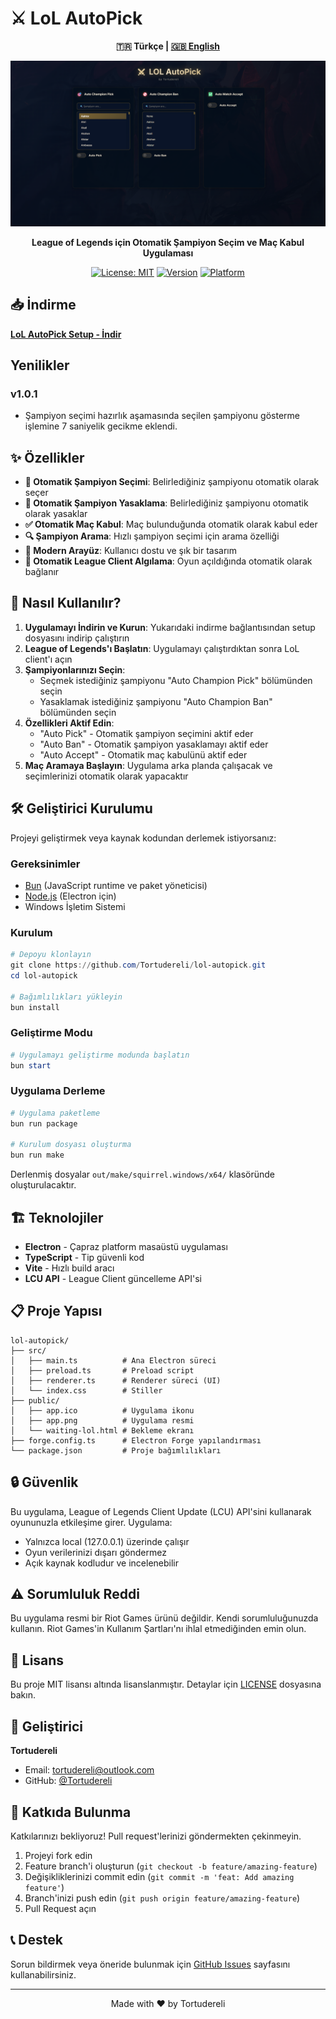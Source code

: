 # ⚔️ LoL AutoPick

<div align="center">

**🇹🇷 Türkçe | [🇬🇧 English](README.md)**

  <img src="screenshot.png" alt="LoL AutoPick Ekran Görüntüsü" width="800px" />
  
  <p><strong>League of Legends için Otomatik Şampiyon Seçim ve Maç Kabul Uygulaması</strong></p>
  
  [![License: MIT](https://img.shields.io/badge/License-MIT-yellow.svg)](https://opensource.org/licenses/MIT)
  [![Version](https://img.shields.io/badge/version-1.0.0-blue.svg)](https://github.com/Tortudereli/lol-autopick/releases)
  [![Platform](https://img.shields.io/badge/platform-Windows-lightgrey.svg)](https://github.com/Tortudereli/lol-autopick)
</div>

## 📥 İndirme

**[LoL AutoPick Setup - İndir](https://github.com/Tortudereli/lol-autopick/releases/download/v1.0.1/LoL-AutoPick-Setup.exe)**

## Yenilikler
### v1.0.1
- Şampiyon seçimi hazırlık aşamasında seçilen şampiyonu gösterme işlemine 7 saniyelik gecikme eklendi.

## ✨ Özellikler

- **🎯 Otomatik Şampiyon Seçimi**: Belirlediğiniz şampiyonu otomatik olarak seçer
- **🚫 Otomatik Şampiyon Yasaklama**: Belirlediğiniz şampiyonu otomatik olarak yasaklar
- **✅ Otomatik Maç Kabul**: Maç bulunduğunda otomatik olarak kabul eder
- **🔍 Şampiyon Arama**: Hızlı şampiyon seçimi için arama özelliği
- **🎨 Modern Arayüz**: Kullanıcı dostu ve şık bir tasarım
- **🔄 Otomatik League Client Algılama**: Oyun açıldığında otomatik olarak bağlanır

## 🚀 Nasıl Kullanılır?

1. **Uygulamayı İndirin ve Kurun**: Yukarıdaki indirme bağlantısından setup dosyasını indirip çalıştırın
2. **League of Legends'ı Başlatın**: Uygulamayı çalıştırdıktan sonra LoL client'ı açın
3. **Şampiyonlarınızı Seçin**: 
   - Seçmek istediğiniz şampiyonu "Auto Champion Pick" bölümünden seçin
   - Yasaklamak istediğiniz şampiyonu "Auto Champion Ban" bölümünden seçin
4. **Özellikleri Aktif Edin**:
   - "Auto Pick" - Otomatik şampiyon seçimini aktif eder
   - "Auto Ban" - Otomatik şampiyon yasaklamayı aktif eder
   - "Auto Accept" - Otomatik maç kabulünü aktif eder
5. **Maç Aramaya Başlayın**: Uygulama arka planda çalışacak ve seçimlerinizi otomatik olarak yapacaktır

## 🛠️ Geliştirici Kurulumu

Projeyi geliştirmek veya kaynak kodundan derlemek istiyorsanız:

### Gereksinimler

- [Bun](https://bun.sh/) (JavaScript runtime ve paket yöneticisi)
- [Node.js](https://nodejs.org/) (Electron için)
- Windows İşletim Sistemi

### Kurulum

```powershell
# Depoyu klonlayın
git clone https://github.com/Tortudereli/lol-autopick.git
cd lol-autopick

# Bağımlılıkları yükleyin
bun install
```

### Geliştirme Modu

```powershell
# Uygulamayı geliştirme modunda başlatın
bun start
```

### Uygulama Derleme

```powershell
# Uygulama paketleme
bun run package

# Kurulum dosyası oluşturma
bun run make
```

Derlenmiş dosyalar `out/make/squirrel.windows/x64/` klasöründe oluşturulacaktır.

## 🏗️ Teknolojiler

- **Electron** - Çapraz platform masaüstü uygulaması
- **TypeScript** - Tip güvenli kod
- **Vite** - Hızlı build aracı
- **LCU API** - League Client güncelleme API'si

## 📋 Proje Yapısı

```
lol-autopick/
├── src/
│   ├── main.ts          # Ana Electron süreci
│   ├── preload.ts       # Preload script
│   ├── renderer.ts      # Renderer süreci (UI)
│   └── index.css        # Stiller
├── public/
│   ├── app.ico          # Uygulama ikonu
│   ├── app.png          # Uygulama resmi
│   └── waiting-lol.html # Bekleme ekranı
├── forge.config.ts      # Electron Forge yapılandırması
└── package.json         # Proje bağımlılıkları
```

## 🔒 Güvenlik

Bu uygulama, League of Legends Client Update (LCU) API'sini kullanarak oyununuzla etkileşime girer. Uygulama:
- Yalnızca local (127.0.0.1) üzerinde çalışır
- Oyun verilerinizi dışarı göndermez
- Açık kaynak kodludur ve incelenebilir

## ⚠️ Sorumluluk Reddi

Bu uygulama resmi bir Riot Games ürünü değildir. Kendi sorumluluğunuzda kullanın. Riot Games'in Kullanım Şartları'nı ihlal etmediğinden emin olun.

## 📝 Lisans

Bu proje MIT lisansı altında lisanslanmıştır. Detaylar için [LICENSE](LICENSE) dosyasına bakın.

## 👤 Geliştirici

**Tortudereli**
- Email: tortudereli@outlook.com
- GitHub: [@Tortudereli](https://github.com/Tortudereli)

## 🤝 Katkıda Bulunma

Katkılarınızı bekliyoruz! Pull request'lerinizi göndermekten çekinmeyin.

1. Projeyi fork edin
2. Feature branch'i oluşturun (`git checkout -b feature/amazing-feature`)
3. Değişikliklerinizi commit edin (`git commit -m 'feat: Add amazing feature'`)
4. Branch'inizi push edin (`git push origin feature/amazing-feature`)
5. Pull Request açın

## 📞 Destek

Sorun bildirmek veya öneride bulunmak için [GitHub Issues](https://github.com/Tortudereli/lol-autopick/issues) sayfasını kullanabilirsiniz.

---

<div align="center">
  Made with ❤️ by Tortudereli
</div>

